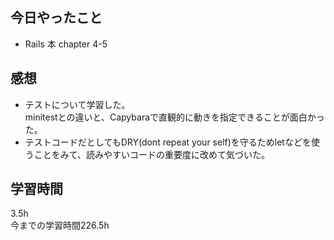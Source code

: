 ## 今日やったこと
- Rails 本 chapter 4-5

## 感想
- テストについて学習した。  
minitestとの違いと、Capybaraで直観的に動きを指定できることが面白かった。
- テストコードだとしてもDRY(dont repeat your self)を守るためletなどを使うことをみて、読みやすいコードの重要度に改めて気づいた。

## 学習時間
3.5h  
今までの学習時間226.5h 

